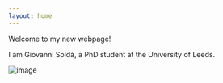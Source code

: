```yaml
---
layout: home
---
```


Welcome to my new webpage!

I am Giovanni Soldà, a PhD student at the University of Leeds.


![image](https://user-images.githubusercontent.com/77243910/105170656-28b01000-5b15-11eb-9985-5e53cb1f47b0.png)
